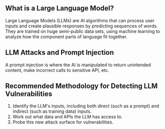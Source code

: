 ## What is a Large Language Model?

Large Language Models (LLMs) are AI algorithms that can process user inputs and create plausible responses by predicting sequences of words. They are trained on huge semi-public data sets, using machine learning to analyze how the component parts of language fit together.

## LLM Attacks and Prompt Injection

A prompt injection is where the AI is manipulated to return unintended content, make incorrect calls to sensitive API, etc.

## Recommended Methodology for Detecting LLM Vulnerabilities

1. Identify the LLM's inputs, including both direct (such as a prompt) and indirect (such as training data) inputs.
2. Work out what data and APIs the LLM has access to.
3. Probe this new attack surface for vulnerabilities.
